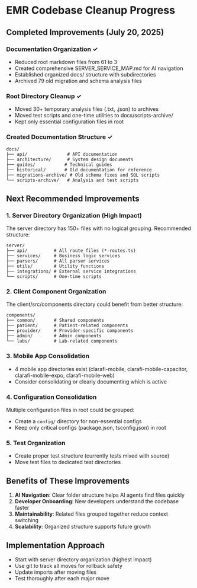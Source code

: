 # EMR Codebase Cleanup Progress

## Completed Improvements (July 20, 2025)

### Documentation Organization ✓
- Reduced root markdown files from 61 to 3
- Created comprehensive SERVER_SERVICE_MAP.md for AI navigation
- Established organized docs/ structure with subdirectories
- Archived 79 old migration and schema analysis files

### Root Directory Cleanup ✓
- Moved 30+ temporary analysis files (.txt, .json) to archives
- Moved test scripts and one-time utilities to docs/scripts-archive/
- Kept only essential configuration files in root

### Created Documentation Structure ✓
```
docs/
├── api/               # API documentation
├── architecture/      # System design documents
├── guides/           # Technical guides
├── historical/       # Old documentation for reference
├── migrations-archive/ # Old schema fixes and SQL scripts
└── scripts-archive/   # Analysis and test scripts
```

## Next Recommended Improvements

### 1. Server Directory Organization (High Impact)
The server directory has 150+ files with no logical grouping. Recommended structure:
```
server/
├── api/          # All route files (*-routes.ts)
├── services/     # Business logic services
├── parsers/      # All parser services
├── utils/        # Utility functions
├── integrations/ # External service integrations
└── scripts/      # One-time scripts
```

### 2. Client Component Organization 
The client/src/components directory could benefit from better structure:
```
components/
├── common/       # Shared components
├── patient/      # Patient-related components
├── provider/     # Provider-specific components
├── admin/        # Admin components
└── labs/         # Lab-related components
```

### 3. Mobile App Consolidation
- 4 mobile app directories exist (clarafi-mobile, clarafi-mobile-capacitor, clarafi-mobile-expo, clarafi-mobile-web)
- Consider consolidating or clearly documenting which is active

### 4. Configuration Consolidation
Multiple configuration files in root could be grouped:
- Create a `config/` directory for non-essential configs
- Keep only critical configs (package.json, tsconfig.json) in root

### 5. Test Organization
- Create proper test structure (currently tests mixed with source)
- Move test files to dedicated test directories

## Benefits of These Improvements
1. **AI Navigation**: Clear folder structure helps AI agents find files quickly
2. **Developer Onboarding**: New developers understand the codebase faster
3. **Maintainability**: Related files grouped together reduce context switching
4. **Scalability**: Organized structure supports future growth

## Implementation Approach
- Start with server directory organization (highest impact)
- Use git to track all moves for rollback safety
- Update imports after moving files
- Test thoroughly after each major move